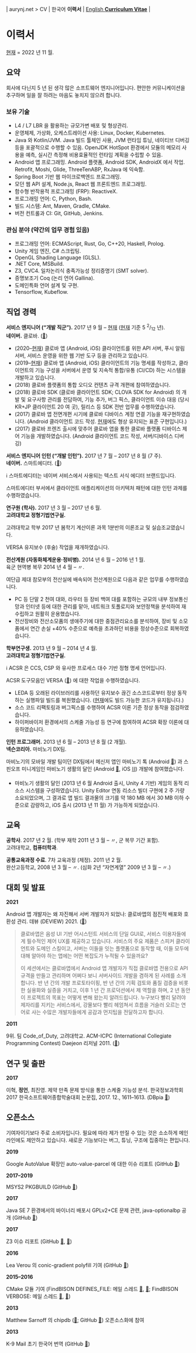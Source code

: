 | aurynj.net \> CV | 한국어 **이력서** | [English **Curriculum Vitae**](/cv/en-us/) |

# 이력서

<u>현재</u> = 2022 년 11 월.

## 요약

회사에 다닌지 5 년 된 생각 많은 소프트웨어 엔지니어입니다. 편안한 커뮤니케이션을 추구하며 일을 잘 하려는 마음도 놓치지 않으려 합니다.

### 보유 기술

- L4 / L7 LBR 을 활용하는 규모가변 배포 및 형상관리.
- 운영체제, 가상화, 오케스트레이션 사용: Linux, Docker, Kubernetes.
- Java 와 Kotlin/JVM. Java 빌드 툴체인 사용, JVM 런타임 튜닝, 네이티브 디버깅 등을 포괄적으로 수행할 수 있음. OpenJDK HotSpot 환경에서 모듈의 메모리 사용을 예측, 실시간 측정해 비용효율적인 런타임 계획을 수립할 수 있음.
- Android 앱 프로그래밍. Android 플랫폼, Android SDK, AndroidX 에서 작업. Retrofit, Moshi, Glide, ThreeTenABP, RxJava 에 익숙함.
- Spring Boot 기반 웹 마이크로백엔드 프로그래밍.
- 모던 웹 API 설계, Node.js, React 웹 프론트엔드 프로그래밍.
- 함수형 반작용적 프로그래밍 (FRP): ReactiveX.
- 프로그래밍 언어: C, Python, Bash.
- 빌드 시스템: Ant, Maven, Gradle, CMake.
- 버전 컨트롤과 CI: Git, GitHub, Jenkins.

### 관심 분야 (약간의 업무 경험 있음)

- 프로그래밍 언어: ECMAScript, Rust, Go, C++20, Haskell, Prolog.
- Unity 게임 엔진, C# 스크립팅.
- OpenGL Shading Language (GLSL).
- .NET Core, MSBuild.
- Z3, CVC4. 일차논리식 충족가능성 정리증명기 (SMT solver).
- 증명보조기 Coq (논리 언어 Gallina).
- 도메인특화 언어 설계 및 구현.
- Tensorflow, Kubeflow.

## 직업 경력

**서비스 엔지니어 (“개발 직군”).** 2017 년 9 월 – <u>현재</u> (<u>현재</u> 기준 5 <sup>2</sup>/<sub>12</sub> 년).<br />
**네이버.** 클로바. ([🔗](<https://clova.ai/ko>))

- (2020–<u>현재</u>) 클로바 앱 (Android, iOS) 클라이언트를 위한 API 서버, 푸시 알림 서버, 서비스 운영을 위한 웹 기반 도구 등을 관리하고 있습니다.
- (2019–<u>현재</u>) 클로바 앱 (Android, iOS) 클라이언트의 기능 명세를 작성하고, 클라이언트의 기능 구성을 서버에서 운영 및 지속적 통합/유통 (CI/CD) 하는 시스템을 개발하고 있습니다.
- (2018) 클로바 플랫폼의 통합 오디오 컨텐츠 규격 개편에 참여하였습니다.
- (2018) 클로바 SDK (클로바 클라이언트 SDK; CLOVA SDK for Android) 의 개발 및 요구사항 관리를 전담하여, 기능 추가, 버그 픽스, 클라이언트 이슈 대응 (당시 KR+JP 클라이언트 20 여 곳), 릴리스 등 SDK 전반 업무를 수행하였습니다.
- (2017) 클로바 앱 전면개편 시기에 클로바 디바이스 계정 연결 기능을 재구현하였습니다. (Android 클라이언트 코드 작성. <u>현재</u>에도 형상 유지되는 표준 구현입니다.)
- (2017) 클로바 프렌즈 출시에 맞추어 클로바 앱을 통한 클로바 플랫폼 디바이스 제어 기능을 개발하였습니다. (Android 클라이언트 코드 작성, 서버/디바이스 디버깅)

**서비스 엔지니어 인턴 (“개발 인턴”).** 2017 년 7 월 – 2017 년 8 월 (7 주).<br />
**네이버.** 스마트에디터. ([🔗](<https://smarteditor.naver.com/>))

ℹ️ 스마트에디터는 네이버 서비스에서 사용되는 텍스트 서식 에디터 브랜드입니다.

스마트에디터 부서에서 클라이언트 애플리케이션의 아키텍처 패턴에 대한 인턴 과제를 수행하였습니다.

**연구원 (학사).** 2017 년 3 월 – 2017 년 6 월.<br />
**고려대학교 정형기법연구실.**

고려대학교 학부 2017 년 봄학기 계산이론 과목 1분반의 이론조교 및 실습조교였습니다.

VERSA 유지보수 (후술) 작업을 재개하였습니다.

**전산계원 (자동화체계운용·정비병).** 2014 년 6 월 – 2016 년 1 월.<br />
육군 현역병 복무 2014 년 4 월 – 〃.

여단급 제대 참모부의 전산실에 배속되어 전산계원으로 다음과 같은 업무를 수행하였습니다.

- PC 등 단말 2 천여 대와, 라우터 등 장비 백여 대를 포함하는 규모의 내부 정보통신망과 인터넷 등에 대한 관리를 맡아, 네트워크 토폴로지와 보안정책을 분석하여 재수립하고 원활히 운용했습니다.
- 전산장비와 전산소모품의 생애주기에 대한 중점관리요소를 분석하여, 장비 및 소모품에서 연간 손실 +40% 수준으로 예측을 초과하던 비용을 정상수준으로 회복하였습니다.

**학부연구생.** 2013 년 9 월 – 2014 년 4 월.<br />
**고려대학교 정형기법연구실.**

ℹ️ ACSR 은 CCS, CSP 와 유사한 프로세스 대수 기반 정형 명세 언어입니다.

ACSR 도구모음인 VERSA ([🔗](<https://www.cis.upenn.edu/~lee/duncan/versa.html>)) 에 대한 작업을 수행하였습니다.

- LEDA 등 오래된 라이브러리를 사용하던 유지보수 끊긴 소스코드로부터 정상 동작하는 실행파일 빌드를 복원했습니다. (<u>현재</u>에도 빌드 가능한 코드가 유지됩니다.)
- 소스 코드 리팩토링과 버그픽스를 수행하여 ACSR 이론 기준 정상 동작을 점검하였습니다.
- 하이퍼바이저 환경에서의 스케줄 가능성 등 연구에 참여하여 ACSR 확장 이론에 대응하였습니다.

**인턴 프로그래머.** 2013 년 6 월 – 2013 년 8 월 (2 개월).<br />
**넥슨코리아.** 마비노기 DX팀.

마비노기의 모바일 개발 팀이던 DX팀에서 메신저 앱인 마비노기 톡 (Android [🔗](<https://play.google.com/store/apps/details?id=com.nexon.mabinogi.messenger>)) 과 스핀오프 미니게임인 마비노기 생활의 달인 (Android [🔗](<https://play.google.com/store/apps/details?id=com.nexon.MasterOfLiving>), iOS [⛓️](<https://apps.apple.com/app/id668500500>)) 개발에 참여했습니다.

- 마비노기 생활의 달인 (2013 년 6 월 Android 출시, Unity 4 기반) 게임의 동적 리소스 시스템을 구성하였습니다. Unity Editor 연동 리소스 빌더 구현에 2 주 가량 소요되었으며, 그 결과로 앱 빌드 결과물의 크기를 약 180 MB 에서 30 MB 이하 수준으로 감량하고, iOS 출시 (2013 년 11 월) 가 가능하게 되었습니다.

## 교육

**공학사**. 2017 년 2 월. (학부 재학 2011 년 3 월 – 〃, 군 복무 기간 포함).<br />
고려대학교, **컴퓨터학과**.

**공통교육과정 수료**. 7차 교육과정 (제정). 2011 년 2 월.<br />
완산고등학교, 2008 년 3 월 – 〃. (심화 2년 “자연계열” 2009 년 3 월 – 〃.)

## 대회 및 발표

**2021**

Android 앱 개발자는 왜 자진해서 서버 개발자가 되었나: 클로바앱의 점진적 배포와 호환성 관리. 데뷰 (DEVIEW) 2021. ([🔗](<https://deview.kr/2021/sessions/418?lang=ko>))

> 클로바앱은 음성 UI 기반 어시스턴트 서비스의 단일 GUI로, 서비스 이용자들에게 필수적인 제어 UX를 제공하고 있습니다. 서비스의 주요 제품은 스피커 클라이언트와 도메인 스킬이고, 서버는 이들을 잇는 플랫폼으로 동작할 때, 이들 모두에 대해 알아야 하는 앱에는 어떤 복잡도가 누적될 수 있을까요?
>
> 이 세션에서는 클로바앱에서 Android 앱 개발자가 직접 클로바앱 전용으로 API 규격을 만들고 관리하며 어쩌다 보니 서버사이드 개발을 겸하게 된 사례를 소개합니다. 반 년 간의 개발 프로토타이핑, 반 년 간의 기획 검토와 품질 검증을 비롯한 실용화와 실증을 거치고, 이후 1 년 간 프로덕션에서 제 역할을 하며, 2 년 동안 이 프로젝트의 목표는 어떻게 변해 왔는지 알려드립니다. 누구보다 빨리 달려야 제자리를 지키는 서비스에서, 강물보다 빨리 헤엄쳐서 흐름을 거슬러 오르는 연어로 사는 수많은 개발자들에게 공감과 먼지팁을 전달하고자 합니다.

**2011**

9위. 팀 Code\_of_Duty, 고려대학교. ACM-ICPC (International Collegiate Programming Contest) Daejeon 리저널 2011. ([🔗](<http://icpckorea.org/2011-daejeon/regional>))

## 연구 및 출판

**2017**

이혁, **정언**, 최진영. 제약 만족 문제 방식을 통한 스케줄 가능성 분석. 한국정보과학회 2017 한국소프트웨어종합학술대회 논문집, 2017. 12., 1611–1613. (DBpia [🔗](<https://www.dbpia.co.kr/journal/articleDetail?nodeId=NODE07322582>))

## 오픈소스

기여자이기보다 주로 소비자입니다. 필요에 따라 제가 만질 수 있는 것은 소소하게 메인라인에도 제안하고 있습니다. 새로운 기능보다는 버그, 튜닝, 구조에 집중하는 편입니다.

**2019**

Google AutoValue 확장인 auto-value-parcel 에 대한 이슈 리포트 (GitHub [🔗](<https://github.com/rharter/auto-value-parcel/pull/140>))

**2017–2019**

MSYS2 PKGBUILD (GitHub [🔗](<https://github.com/msys2/MSYS2-packages/commits?author=eonj>))

**2017**

Java SE 7 환경에서의 바이너리 배포시 GPLv2+CE 문제 관련, java-optionalbp 공개 (GitHub [🔗](<https://github.com/naver/java-optionalbp>))

**2017**

Z3 이슈 리포트 (GitHub [🔗](<https://github.com/Z3Prover/z3/pull/908>), [🔗](<https://github.com/Z3Prover/z3/pull/969>))

**2016**

Lea Verou 의 conic-gradient polyfill 기여 (GitHub [🔗](<https://github.com/LeaVerou/conic-gradient/issues/20>))

**2015–2016**

CMake 모듈 기여 (FindBISON DEFINES_FILE: 메일 스레드 [🔗](<https://cmake.org/pipermail/cmake-developers/2015-May/025342.html>), [🔗](<https://cmake.org/pipermail/cmake-developers/2015-June/025367.html>); FindBISON VERBOSE: 메일 스레드 [🔗](<https://cmake.org/pipermail/cmake-developers/2015-June/025494.html>), [🔗](<https://cmake.org/pipermail/cmake-developers/2016-July/029010.html>))

**2013**

Matthew Sarnoff 의 chipdb ([🔗](<http://www.msarnoff.org/chipdb/>); GitHub [🔗](<https://github.com/74hc595/chipdb>)) 오픈소스화에 참여

**2013**

K-9 Mail 초기 한국어 번역 (GitHub [🔗](<https://github.com/k9mail/k-9/commits?author=eonj>))

